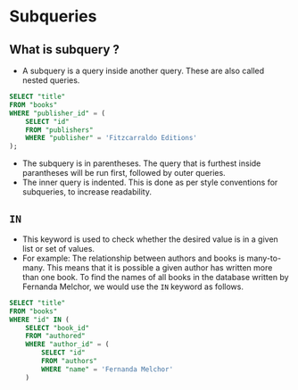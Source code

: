 # Subqueries
## What is subquery ?
- A subquery is a query inside another query. These are also called nested queries.
```sql
SELECT "title"
FROM "books"
WHERE "publisher_id" = (
    SELECT "id"
    FROM "publishers"
    WHERE "publisher" = 'Fitzcarraldo Editions'
);
```

- The subquery is in parentheses. The query that is furthest inside parantheses will be run first, followed by outer queries.
- The inner query is indented. This is done as per style conventions for subqueries, to increase readability.

## `IN`
- This keyword is used to check whether the desired value is in a given list or set of values.
- For example: The relationship between authors and books is many-to-many. This means that it is possible a given author has written more than one book. To find the names of all books in the database written by Fernanda Melchor, we would use the `IN` keyword as follows.

```sql
SELECT "title"
FROM "books"
WHERE "id" IN (
    SELECT "book_id"
    FROM "authored"
    WHERE "author_id" = (
        SELECT "id"
        FROM "authors"
        WHERE "name" = 'Fernanda Melchor'
    )
```
